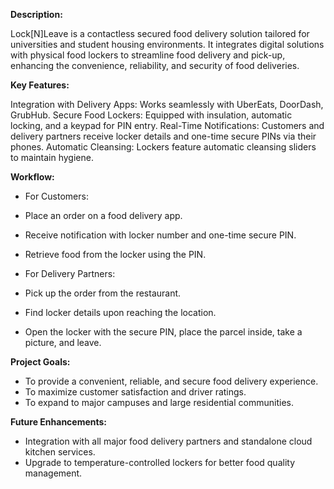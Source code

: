 **Description:**

Lock[N]Leave is a contactless secured food delivery solution tailored for universities and student housing environments. It integrates digital solutions with physical food lockers to streamline food delivery and pick-up, enhancing the convenience, reliability, and security of food deliveries.

**Key Features:**

Integration with Delivery Apps: Works seamlessly with UberEats, DoorDash, GrubHub.
Secure Food Lockers: Equipped with insulation, automatic locking, and a keypad for PIN entry.
Real-Time Notifications: Customers and delivery partners receive locker details and one-time secure PINs via their phones.
Automatic Cleansing: Lockers feature automatic cleansing sliders to maintain hygiene.

**Workflow:**

* For Customers:
*  Place an order on a food delivery app.
*  Receive notification with locker number and one-time secure PIN.
*  Retrieve food from the locker using the PIN.

* For Delivery Partners:
*  Pick up the order from the restaurant.
*  Find locker details upon reaching the location.
*  Open the locker with the secure PIN, place the parcel inside, take a picture, and leave.

**Project Goals:**
* To provide a convenient, reliable, and secure food delivery experience.
* To maximize customer satisfaction and driver ratings.
* To expand to major campuses and large residential communities.

**Future Enhancements:**
* Integration with all major food delivery partners and standalone cloud kitchen services.
* Upgrade to temperature-controlled lockers for better food quality management.
